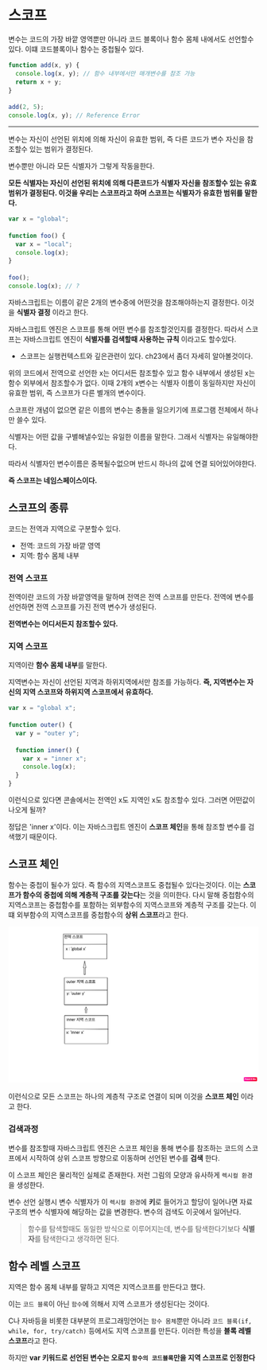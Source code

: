 # 스코프

변수는 코드의 가장 바깥 영역뿐만 아니라 코드 블록이나 함수 몸체 내에서도 선언할수 있다. 이떄 코드블록이나 함수는 중첩될수 있다.

```jsx
function add(x, y) {
  console.log(x, y); // 함수 내부에서만 매개변수를 참조 가능
  return x + y;
}

add(2, 5);
console.log(x, y); // Reference Error
```

---

변수는 자신이 선언된 위치에 의해 자신이 유효한 범위, 즉 다른 코드가 변수 자신을 참조할수 있는 범위가 결정된다.

변수뿐만 아니라 모든 식별자가 그렇게 작동을한다.

**모든 식별자는 자신이 선언된 위치에 의해 다른코드가 식별자 자신을 참조할수 있는 유효범위가 결정된다. 이것을 우리는 스코프라고 하며 스코프는 식별자가 유효한 범위를 말한다.**

```jsx
var x = "global";

function foo() {
  var x = "local";
  console.log(x);
}

foo();
console.log(x); // ?
```

자바스크립트는 이름이 같은 2개의 변수중에 어떤것을 참조해야하는지 결정한다. 이것을 **식별자 결정** 이라고 한다.

자바스크립트 엔진은 스코프를 통해 어떤 변수를 참조할것인지를 결정한다. 따라서 스코프는 자바스크립트 엔진이 **식별자를 검색할때 사용하는 규칙** 이라고도 할수있다.

- 스코프는 실행컨텍스트와 깊은관련이 있다. ch23에서 좀더 자세히 알아볼것이다.

위의 코드에서 전역으로 선언한 x는 어디서든 참조할수 있고 함수 내부에서 생성된 x는 함수 외부에서 참조할수가 없다. 이때 2개의 x변수는 식별자 이름이 동일하지만 자신이 유효한 범위, 즉 스코프가 다른 별개의 변수이다.

스코프란 개념이 없으면 같은 이름의 변수는 충돌을 일으키기에 프로그램 전체에서 하나만 쓸수 있다.

식별자는 어떤 값을 구별해낼수있는 유일한 이름을 말한다. 그래서 식별자는 유일해야한다.

따라서 식별자인 변수이름은 중복될수없으며 반드시 하나의 값에 연결 되어있어야한다.

**즉 스코프는 네임스페이스이다.**

## 스코프의 종류

코드는 전역과 지역으로 구분할수 있다.

- 전역: 코드의 가장 바깥 영역
- 지역: 함수 몸체 내부

### 전역 스코프

전역이란 코드의 가장 바깥영역을 말하며 전역은 전역 스코프를 만든다. 전역에 변수를 선언하면 전역 스코프를 가진 전역 변수가 생성된다.

**전역변수는 어디서든지 참조할수 있다.**

### 지역 스코프

지역이란 **함수 몸체 내부**를 말한다.

지역변수는 자신이 선언된 지역과 하위지역에서만 참조를 가능하다. **즉, 지역변수는 자신의 지역 스코프와 하위지역 스코프에서 유효하다.**

```jsx
var x = "global x";

function outer() {
  var y = "outer y";

  function inner() {
    var x = "inner x";
    console.log(x);
  }
}
```

이런식으로 있다면 콘솔에서는 전역인 x도 지역인 x도 참조할수 있다. 그러면 어떤값이 나오게 될까?

정답은 'inner x'이다. 이는 자바스크립트 엔진이 **스코프 체인**을 통해 참조할 변수를 검색했기 때문이다.

## 스코프 체인

함수는 중첩이 될수가 있다. 즉 함수의 지역스코프도 중첩될수 있다는것이다. 이는 **스코프가 함수의 중첩에 의해 계층적 구조를 갖는다**는 것을 의미한다. 다시 말해 중첩함수의 지역스코프는 중첩함수를 포함하는 외부함수의 지역스코프와 계층적 구조를 갖는다. 이떄 외부함수의 지역스코프를 중첩함수의 **상위 스코프**라고 한다.

<img src="./asset/scope.png" />

이런식으로 모든 스코프는 하나의 계층적 구조로 연결이 되며 이것을 **스코프 체인** 이라고 한다.

### 검색과정

변수를 참조할때 자바스크립트 엔진은 스코프 체인을 통해 변수를 참조하는 코드의 스코프에서 시작하여 상위 스코프 방향으로 이동하며 선언된 변수를 **검색** 한다.

이 스코프 체인은 물리적인 실체로 존재한다. 저런 그림의 모양과 유사하게 `렉시컬 환경`을 생성한다.

변수 선언 실행시 변수 식별자가 이 `렉시컬 환경`에 **키**로 들어가고 할당이 일어나면 자료구조의 변수 식별자에 해당하는 값을 변경한다. 변수의 검색도 이곳에서 일어난다.

> 함수를 탐색할때도 동일한 방식으로 이루어지는데, 변수를 탐색한다기보다 **식별자**를 탐색한다고 생각하면 된다.

## 함수 레벨 스코프

지역은 함수 몸체 내부를 말하고 지역은 지역스코프를 만든다고 했다.

이는 `코드 블록`이 아닌 `함수`에 의해서 지역 스코프가 생성된다는 것이다.

C나 자바등을 비롯한 대부분의 프로그래밍언어는 `함수 몸체`뿐만 아니라 `코드 블록(if, while, for, try/catch)` 등에서도 지역 스코프를 만든다. 이러한 특성을 **블록 레벨 스코프**라고 한다.

하지만 **var 키워드로 선언된 변수는 오로지 `함수의 코드블록`만을 지역 스코프로 인정한다**
